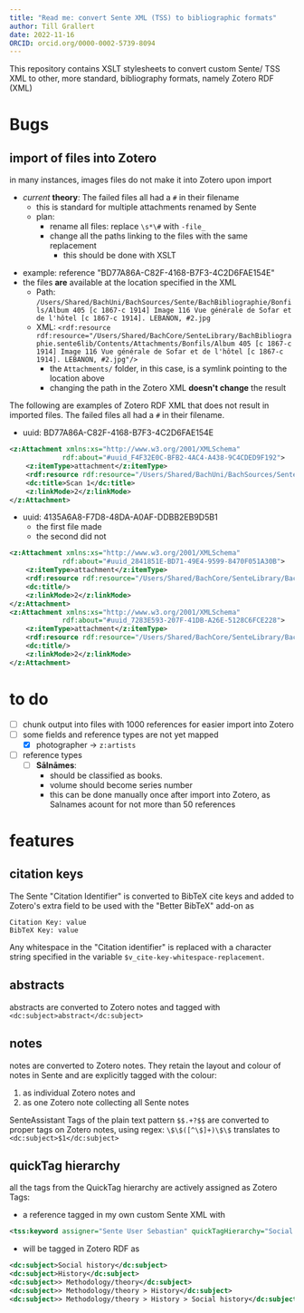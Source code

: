 ```yaml
---
title: "Read me: convert Sente XML (TSS) to bibliographic formats"
author: Till Grallert
date: 2022-11-16
ORCID: orcid.org/0000-0002-5739-8094
---
```


This repository contains XSLT stylesheets to convert custom Sente/ TSS XML to other, more standard, bibliography formats, namely Zotero RDF (XML)

# Bugs

## import of files into Zotero

in many instances, images files do not make it into Zotero upon import

- *current* **theory**: The failed files all had a `#` in their filename
    + this is standard for multiple attachments renamed by Sente
    + plan:
        * rename all files: replace `\s*\#` with `-file_`
        * change all the paths linking to the files with the same replacement
            - this should be done with XSLT

* example: reference "BD77A86A-C82F-4168-B7F3-4C2D6FAE154E"
* the files **are** available at the location specified in the XML
    - Path: `/Users/Shared/BachUni/BachSources/Sente/BachBibliographie/Bonfils/Album 405 [c 1867-c 1914] Image 116 Vue générale de Sofar et de l'hôtel [c 1867-c 1914]. LEBANON, #2.jpg`
    - XML: `<rdf:resource rdf:resource="/Users/Shared/BachCore/SenteLibrary/BachBibliographie.sente6lib/Contents/Attachments/Bonfils/Album 405 [c 1867-c 1914] Image 116 Vue générale de Sofar et de l'hôtel [c 1867-c 1914]. LEBANON, #2.jpg"/>`
        + the `Attachments/` folder, in this case, is a symlink pointing to the location above
        + changing the path in the Zotero XML **doesn't change** the result

The following are examples of Zotero RDF XML that does not result in imported files. The failed files all had a `#` in their filename.

- uuid: BD77A86A-C82F-4168-B7F3-4C2D6FAE154E

```xml
<z:Attachment xmlns:xs="http://www.w3.org/2001/XMLSchema"
             rdf:about="#uuid_F4F32E0C-BFB2-4AC4-A438-9C4CDED9F192">
    <z:itemType>attachment</z:itemType>
    <rdf:resource rdf:resource="/Users/Shared/BachUni/BachSources/Sente/BachBibliographie/Bonfils/Album 405 [c 1867-c 1914] Image 116 Vue générale de Sofar et de l'hôtel [c 1867-c 1914]. LEBANON, #2.jpg"/>
    <dc:title>Scan 1</dc:title>
    <z:linkMode>2</z:linkMode>
</z:Attachment>
```

- uuid: 4135A6A8-F7D8-48DA-A0AF-DDBB2EB9D5B1
    + the first file made
    + the second did not

```xml
<z:Attachment xmlns:xs="http://www.w3.org/2001/XMLSchema"
             rdf:about="#uuid_2841851E-BD71-49E4-9599-8470F051A30B">
    <z:itemType>attachment</z:itemType>
    <rdf:resource rdf:resource="/Users/Shared/BachCore/SenteLibrary/BachBibliographie.sente6lib/Contents/Attachments/! Unknown Author(s)/damaskus bahnhof kadem foto ak i ii.jpg"/>
    <dc:title/>
    <z:linkMode>2</z:linkMode>
</z:Attachment>
<z:Attachment xmlns:xs="http://www.w3.org/2001/XMLSchema"
             rdf:about="#uuid_7283E593-207F-41DB-A26E-5128C6FCE228">
    <z:itemType>attachment</z:itemType>
    <rdf:resource rdf:resource="/Users/Shared/BachCore/SenteLibrary/BachBibliographie.sente6lib/Contents/Attachments/! Unknown Author(s)/damaskus bahnhof kadem foto ak i ii #2.jpg"/>
    <dc:title/>
    <z:linkMode>2</z:linkMode>
</z:Attachment>
```
# to do

- [ ] chunk output into files with 1000 references for easier import into Zotero
- [ ] some fields and reference types are not yet mapped
	+ [x] photographer -> `z:artists`
- [ ] reference types
	+ [ ] **Sālnāmes**: 
		* should be classified as books. 
		* volume should become series number
		* this can be done manually once after import into Zotero, as Salnames acount for not more than 50 references

# features
## citation keys

The Sente "Citation Identifier" is converted to BibTeX cite keys and added to Zotero's extra field to be used with the "Better BibTeX" add-on as

```
Citation Key: value
BibTeX Key: value
```

Any whitespace in the "Citation identifier" is replaced with a character string specified in the variable `$v_cite-key-whitespace-replacement`.

## abstracts

abstracts are converted to Zotero notes and tagged with `<dc:subject>abstract</dc:subject>`

## notes

notes are converted to Zotero notes. They retain the layout and colour of notes in Sente and are explicitly tagged with the colour:

1. as individual Zotero notes and
2. as one Zotero note collecting all Sente notes

SenteAssistant Tags of the plain text pattern `$$.+?$$` are converted to proper tags on Zotero notes, using regex: `\$\$([^\$]+)\$\$` translates to `<dc:subject>$1</dc:subject>`

## quickTag hierarchy

all the tags from the QuickTag hierarchy are actively assigned as Zotero Tags:

+ a reference tagged in my own custom Sente XML with

```xml
<tss:keyword assigner="Sente User Sebastian" quickTagHierarchy="Social history|History|Methodology/theory|">Social history</tss:keyword>
```

+ will be tagged in Zotero RDF as

```xml
<dc:subject>Social history</dc:subject>
<dc:subject>History</dc:subject>
<dc:subject>> Methodology/theory</dc:subject>
<dc:subject>> Methodology/theory > History</dc:subject>
<dc:subject>> Methodology/theory > History > Social history</dc:subject>
```
